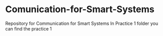 # Comunication-for-Smart-Systems
Repository for Communication for Smart Systems
In Practice 1 folder you can find the practice 1
